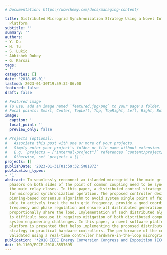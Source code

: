 ```yaml
---
# Documentation: https://wowchemy.com/docs/managing-content/

title: Distributed Microgrid Synchronization Strategy Using a Novel Information Architecture
  Platform
subtitle: ''
summary: ''
authors:
- Y. Du
- H. Tu
- S. Lukic
- Abhishek Dubey
- G. Karsai
tags:
- ''
categories: []
date: '2018-09-01'
lastmod: 2023-01-30T19:59:32-06:00
featured: false
draft: false

# Featured image
# To use, add an image named `featured.jpg/png` to your page's folder.
# Focal points: Smart, Center, TopLeft, Top, TopRight, Left, Right, BottomLeft, Bottom, BottomRight.
image:
  caption: ''
  focal_point: ''
  preview_only: false

# Projects (optional).
#   Associate this post with one or more of your projects.
#   Simply enter your project's folder or file name without extension.
#   E.g. `projects = ["internal-project"]` references `content/project/deep-learning/index.md`.
#   Otherwise, set `projects = []`.
projects: []
publishDate: '2023-01-31T01:59:32.588187Z'
publication_types:
- '1'
abstract: To seamlessly reconnect an islanded microgrid to the main grid, voltage
  phasors on both sides of the point of common coupling need to be synchronized before
  the main relay closes. In this paper, a distributed control strategy is proposed
  for microgrid synchronization operation. The proposed controller design utilizes
  pinning-based consensus algorithm to avoid system single point of failure. It is
  able to actively track the main grid frequency, provide a good coordination between
  frequency and phase regulation and ensure all distributed generations in the system
  proportionally share the load. Implementation of such distributed algorithm in practice
  is difficult because it requires mitigation of both distributed computing and power
  system engineering challenges. In this paper, a novel software platform called RIAPS
  platform is presented that helps implementing the proposed distributed synchronization
  strategy in practical hardware controllers. The performance of the controllers are
  validated using a real-time controller hardware-in-the-loop microgrid testbed.
publication: '*2018 IEEE Energy Conversion Congress and Exposition (ECCE)*'
doi: 10.1109/ECCE.2018.8557695
---
```

